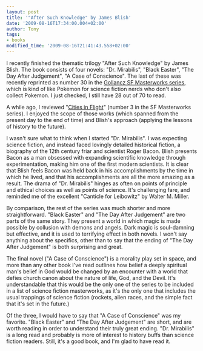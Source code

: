 ```yaml
---
layout: post
title: '"After Such Knowledge" by James Blish'
date: '2009-08-16T17:34:00.004+02:00'
author: Tony
tags:
- books
modified_time: '2009-08-16T21:41:43.558+02:00'
---
```


I recently finished the thematic trilogy "After Such Knowledge" by James Blish. 
The book consists of four novels:  "Dr. Mirabilis", "Black Easter", "The Day
After Judgement", "A Case of Conscience". The last of these was recently
reprinted as number 30 in the [Gollancz SF Masterworks series](http://teknohippy.net/mw/), which is
kind of like Pokemon for science fiction nerds who don't also collect Pokemon.
I just checked, I still have 28 out of 70 to read.

A while ago, I reviewed "[Cities
in Flight](/2008-04-19-review-cities-in-flight-by-james-blish)" (number 3 in the SF Masterworks series). I enjoyed the scope of
those works (which spanned from the present day to the end of time) and Blish's
approach (applying the lessons of history to the future).

I wasn't sure what to think when I started "Dr. Mirabilis". I was expecting
science fiction, and instead faced lovingly detailed historical fiction, a
biography of the 12th century friar and scientist Roger Bacon. Blish presents
Bacon as a man obsessed with expanding scientific knowledge through
experimentation, making him one of the first modern scientists. It is clear
that Blish feels Bacon was held back in his accomplishments by the time in which
he lived, and that his accomplishments are all the more amazing as a result.
The drama of "Dr. Mirabilis" hinges as often on points of principle and ethical
choices as well as points of science. It's challenging fare, and reminded me of
the excellent "Canticle for Leibowitz" by Walter M. Miller.

By comparison, the rest of the series was much shorter and more straightforward.
"Black Easter" and "The Day After Judgement" are two parts of the same story.
They present a world in which magic is made possible by collusion with demons
and angels. Dark magic is soul-damning but effective, and it is used to
terrifying effect in both novels. I won't say anything about the specifics,
other than to say that the ending of "The Day After Judgement" is both
surprising and great.

The final novel ("A Case of Conscience") is a morality play set in space, and
more than any other book I've read outlines how belief a deeply spiritual man's
belief in God would be changed by an encounter with a world that defies church
canon about the nature of life, God, and the Devil. It's understandable that
this would be the only one of the series to be included in a list of science
fiction masterworks, as it's the only one that includes the usual trappings of
science fiction (rockets, alien races, and the simple fact that it's set in the
future.)

Of the three, I would have to say that "A Case of Conscience" was my favorite.
"Black Easter" and "The Day After Judgement" are short, and are worth reading in
order to understand their truly great ending. "Dr. Mirabilis" is a long read
and probably is more of interest to history buffs than science fiction readers.
Still, it's a good book, and I'm glad to have read it.